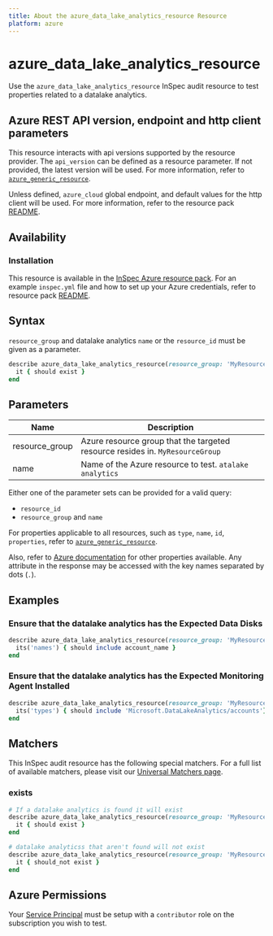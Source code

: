 ```yaml
---
title: About the azure_data_lake_analytics_resource Resource
platform: azure
---
```


# azure_data_lake_analytics_resource

Use the `azure_data_lake_analytics_resource` InSpec audit resource to test properties related to a datalake analytics.

## Azure REST API version, endpoint and http client parameters

This resource interacts with api versions supported by the resource provider.
The `api_version` can be defined as a resource parameter.
If not provided, the latest version will be used.
For more information, refer to [`azure_generic_resource`](azure_generic_resource.md).

Unless defined, `azure_cloud` global endpoint, and default values for the http client will be used.
For more information, refer to the resource pack [README](../../README.md). 

## Availability

### Installation

This resource is available in the [InSpec Azure resource pack](https://github.com/inspec/inspec-azure). 
For an example `inspec.yml` file and how to set up your Azure credentials, refer to resource pack [README](../../README.md#Service-Principal).

## Syntax

`resource_group` and datalake analytics `name` or the `resource_id` must be given as a parameter.
```ruby
describe azure_data_lake_analytics_resource(resource_group: 'MyResourceGroup', name: 'MyVmName') do
  it { should exist }
end
```
## Parameters

| Name                           | Description                                                                      |
|--------------------------------|----------------------------------------------------------------------------------|
| resource_group                 | Azure resource group that the targeted resource resides in. `MyResourceGroup`    |
| name                           | Name of the Azure resource to test. `atalake analytics`                                       |

Either one of the parameter sets can be provided for a valid query:
- `resource_id`
- `resource_group` and `name`


For properties applicable to all resources, such as `type`, `name`, `id`, `properties`, refer to [`azure_generic_resource`](azure_generic_resource.md#properties).

Also, refer to [Azure documentation](https://docs.microsoft.com/en-us/rest/api/datalakeanalytics/accounts/get) for other properties available. 
Any attribute in the response may be accessed with the key names separated by dots (`.`).


## Examples

### Ensure that the datalake analytics has the Expected Data Disks
```ruby
describe azure_data_lake_analytics_resource(resource_group: 'MyResourceGroup', name: 'account_name') do
  its('names') { should include account_name }
end
```
### Ensure that the datalake analytics has the Expected Monitoring Agent Installed
```ruby
describe azure_data_lake_analytics_resource(resource_group: 'MyResourceGroup', name: 'account_name') do
  its('types') { should include 'Microsoft.DataLakeAnalytics/accounts'}
end
```
## Matchers

This InSpec audit resource has the following special matchers. For a full list of available matchers, please visit our [Universal Matchers page](/inspec/matchers/).

### exists
```ruby
# If a datalake analytics is found it will exist
describe azure_data_lake_analytics_resource(resource_group: 'MyResourceGroup', name: 'MyVmName') do
  it { should exist }
end

# datalake analyticss that aren't found will not exist
describe azure_data_lake_analytics_resource(resource_group: 'MyResourceGroup', name: 'DoesNotExist') do
  it { should_not exist }
end
```
## Azure Permissions

Your [Service Principal](https://docs.microsoft.com/en-us/azure/azure-resource-manager/resource-group-create-service-principal-portal) must be setup with a `contributor` role on the subscription you wish to test.
